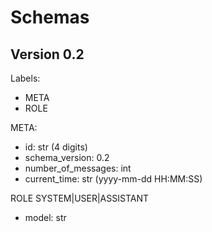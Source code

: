 # Schemas

## Version 0.2
Labels:
- META
- ROLE

META:
- id: str (4 digits)
- schema_version: 0.2
- number_of_messages: int
- current_time: str (yyyy-mm-dd HH:MM:SS)

ROLE SYSTEM|USER|ASSISTANT
- model: str
